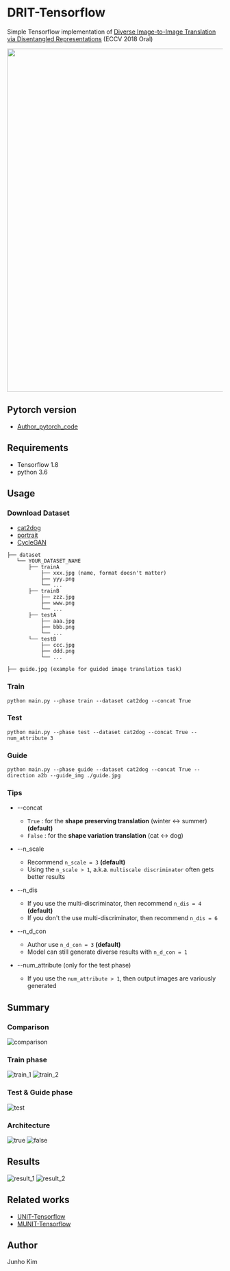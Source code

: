 # DRIT-Tensorflow
Simple Tensorflow implementation of [Diverse Image-to-Image Translation via Disentangled Representations](https://arxiv.org/abs/1808.00948) (ECCV 2018 Oral)

<img src='./assets/final.gif' width="800px">

## Pytorch version
* [Author_pytorch_code](https://github.com/HsinYingLee/DRIT)

## Requirements
* Tensorflow 1.8
* python 3.6

## Usage
### Download Dataset
* [cat2dog](http://vllab.ucmerced.edu/hylee/DRIT/datasets/cat2dog)
* [portrait](http://vllab.ucmerced.edu/hylee/DRIT/datasets/portrait)
* [CycleGAN](https://people.eecs.berkeley.edu/~taesung_park/CycleGAN/datasets/)

```
├── dataset
   └── YOUR_DATASET_NAME
       ├── trainA
           ├── xxx.jpg (name, format doesn't matter)
           ├── yyy.png
           └── ...
       ├── trainB
           ├── zzz.jpg
           ├── www.png
           └── ...
       ├── testA
           ├── aaa.jpg 
           ├── bbb.png
           └── ...
       └── testB
           ├── ccc.jpg 
           ├── ddd.png
           └── ...
           
├── guide.jpg (example for guided image translation task)
```
  
### Train
```
python main.py --phase train --dataset cat2dog --concat True
```

### Test
```
python main.py --phase test --dataset cat2dog --concat True --num_attribute 3
```

### Guide
```
python main.py --phase guide --dataset cat2dog --concat True --direction a2b --guide_img ./guide.jpg
```

### Tips
* --concat
  * `True` : for the **shape preserving translation** (winter <-> summer) **(default)**
  * `False` : for the **shape variation translation** (cat <-> dog)
  
* --n_scale
  * Recommend `n_scale = 3` **(default)**
  * Using the `n_scale > 1`, a.k.a. `multiscale discriminator` often gets better results
  
* --n_dis
  * If you use the multi-discriminator, then recommend `n_dis = 4` **(default)**
  * If you don't the use multi-discriminator, then recommend `n_dis = 6`
  
* --n_d_con
  * Author use `n_d_con = 3` **(default)**
  * Model can still generate diverse results with `n_d_con = 1`
  
* --num_attribute (only for the test phase)
  * If you use the `num_attribute > 1`, then output images are variously generated

## Summary
### Comparison
![comparison](./assets/comparison.png)

### Train phase
![train_1](./assets/train_1.png)
![train_2](./assets/train_2.png)

### Test & Guide phase
![test](./assets/test.png)

### Architecture
![true](./assets/true.png)
![false](./assets/false.png)

## Results
![result_1](./assets/result1.png)
![result_2](./assets/result2.png)

## Related works
* [UNIT-Tensorflow](https://github.com/taki0112/UNIT-Tensorflow)
* [MUNIT-Tensorflow](https://github.com/taki0112/MUNIT-Tensorflow)

## Author
Junho Kim
